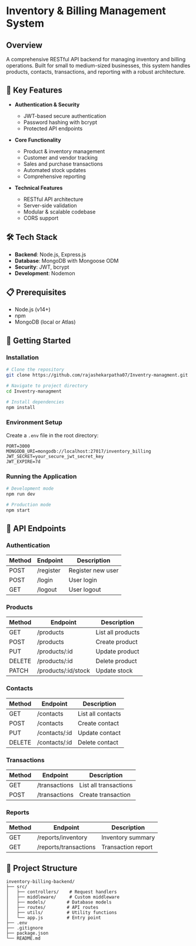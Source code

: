 # Inventory & Billing Management System

## Overview
A comprehensive RESTful API backend for managing inventory and billing operations. Built for small to medium-sized businesses, this system handles products, contacts, transactions, and reporting with a robust architecture.

## 🚀 Key Features
- **Authentication & Security**
  - JWT-based secure authentication
  - Password hashing with bcrypt
  - Protected API endpoints

- **Core Functionality**
  - Product & inventory management
  - Customer and vendor tracking
  - Sales and purchase transactions
  - Automated stock updates
  - Comprehensive reporting

- **Technical Features**
  - RESTful API architecture
  - Server-side validation
  - Modular & scalable codebase
  - CORS support

## 🛠️ Tech Stack
- **Backend**: Node.js, Express.js
- **Database**: MongoDB with Mongoose ODM
- **Security**: JWT, bcrypt
- **Development**: Nodemon

## 📋 Prerequisites
- Node.js (v14+)
- npm
- MongoDB (local or Atlas)

## 🚦 Getting Started

### Installation
```bash
# Clone the repository
git clone https://github.com/rajashekarpatha07/Inventry-managment.git

# Navigate to project directory
cd Inventry-managment

# Install dependencies
npm install
```

### Environment Setup
Create a `.env` file in the root directory:
```env
PORT=3000
MONGODB_URI=mongodb://localhost:27017/inventory_billing
JWT_SECRET=your_secure_jwt_secret_key
JWT_EXPIRE=7d
```

### Running the Application
```bash
# Development mode
npm run dev

# Production mode
npm start
```

## 🔌 API Endpoints

### Authentication
| Method | Endpoint   | Description                |
|--------|------------|----------------------------|
| POST   | /register  | Register new user          |
| POST   | /login     | User login                 |
| GET    | /logout    | User logout                |

### Products
| Method | Endpoint           | Description          |
|--------|-------------------|---------------------|
| GET    | /products         | List all products   |
| POST   | /products         | Create product      |
| PUT    | /products/:id     | Update product      |
| DELETE | /products/:id     | Delete product      |
| PATCH  | /products/:id/stock| Update stock       |

### Contacts
| Method | Endpoint        | Description         |
|--------|----------------|---------------------|
| GET    | /contacts      | List all contacts   |
| POST   | /contacts      | Create contact      |
| PUT    | /contacts/:id  | Update contact      |
| DELETE | /contacts/:id  | Delete contact      |

### Transactions
| Method | Endpoint        | Description           |
|--------|----------------|-----------------------|
| GET    | /transactions  | List all transactions |
| POST   | /transactions  | Create transaction    |

### Reports
| Method | Endpoint            | Description          |
|--------|--------------------|--------------------|
| GET    | /reports/inventory  | Inventory summary   |
| GET    | /reports/transactions| Transaction report |

## 📁 Project Structure
```
inventory-billing-backend/
├── src/
│   ├── controllers/    # Request handlers
│   ├── middleware/     # Custom middleware
│   ├── models/        # Database models
│   ├── routes/        # API routes
│   ├── utils/         # Utility functions
│   └── app.js         # Entry point
├── .env
├── .gitignore
├── package.json
└── README.md
```

